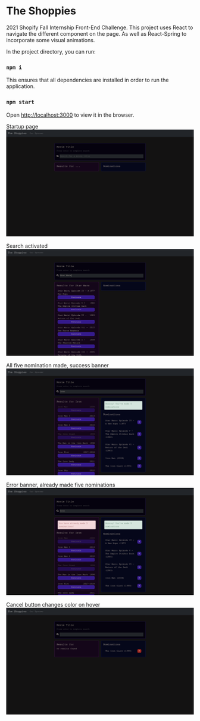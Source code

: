 # The Shoppies
2021 Shopify Fall Internship Front-End Challenge. This project uses React to navigate the different component on the page. As well as React-Spring to incorporate some visual animations.

In the project directory, you can run:

### `npm i`

This ensures that all dependencies are installed in order to run the application.

### `npm start`

Open [http://localhost:3000](http://localhost:3000) to view it in the browser.

Startup page![startup](https://raw.githubusercontent.com/ZoeyF75/ideal-octo-guacamole/master/src/assets/startup.png)

Search activated![search](https://github.com/ZoeyF75/ideal-octo-guacamole/blob/master/src/assets/search.png?raw=true)

All five nomination made, success banner![success](https://github.com/ZoeyF75/ideal-octo-guacamole/blob/master/src/assets/success.png?raw=true)

Error banner, already made five nominations![error](https://github.com/ZoeyF75/ideal-octo-guacamole/blob/master/src/assets/error.png?raw=true)

Cancel button changes color on hover![cancel](https://github.com/ZoeyF75/ideal-octo-guacamole/blob/master/src/assets/cancel.png?raw=true)













